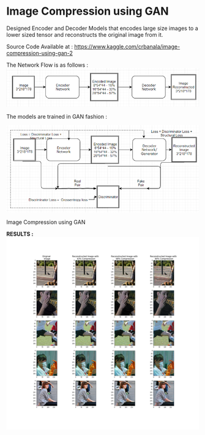 # Image Compression using GAN


Designed Encoder and Decoder Models that encodes large size images to a lower sized tensor and reconstructs the original image from it.




Source Code Available at :
https://www.kaggle.com/crbanala/image-compression-using-gan-2



The Network Flow is as follows :
<img src="NetworkFlow.PNG" >


The models are trained in GAN fashion :

<img src="TrainingFlow.PNG" >

Image Compression using GAN

<b> RESULTS : </b>
<img src="results.png" >
